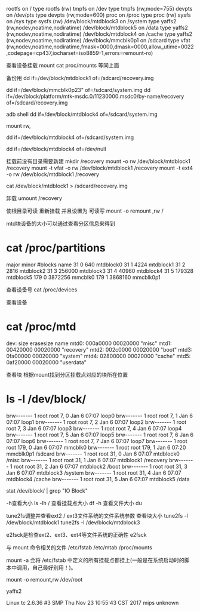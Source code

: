 rootfs on / type rootfs (rw)
tmpfs on /dev type tmpfs (rw,mode=755)
devpts on /dev/pts type devpts (rw,mode=600)
proc on /proc type proc (rw)
sysfs on /sys type sysfs (rw)
/dev/block/mtdblock3 on /system type yaffs2 (rw,nodev,noatime,nodiratime)
/dev/block/mtdblock5 on /data type yaffs2 (rw,nodev,noatime,nodiratime)
/dev/block/mtdblock4 on /cache type yaffs2 (rw,nodev,noatime,nodiratime)
/dev/block/mmcblk0p1 on /sdcard type vfat (rw,nodev,noatime,nodiratime,fmask=0000,dmask=0000,allow_utime=0022,codepage=cp437,iocharset=iso8859-1,errors=remount-ro)

查看设备挂载
mount
cat proc/mounts     等同上面


备份用
dd if=/dev/block/mtdblock1 of=/sdcard/recovery.img

dd if=/dev/block/mmcblk0p23" of=/sdcard/system.img
dd if=/dev/block/platform/mtk-msdc.0/11230000.msdc0/by-name/recovery of=/sdcard/recovery.img

adb shell dd if=/dev/block/mtdblock4 of=/sdcard/system.img


mount rw,

dd if=/dev/block/mtdblock4 of=/sdcard/system.img

dd if=/dev/block/mtdblock4 of=/dev/null




挂载前没有目录需要新建
mkdir /recovery
mount -o rw /dev/block/mtdblock1 /recovery
mount -t vfat -o rw /dev/block/mtdblock1 /recovery
mount -t ext4 -o rw /dev/block/mtdblock1 /recovery




cat /dev/block/mtdblock1 > /sdcard/recovery.img



卸载
umount /recovery


使根目录可读
重新挂载 并且设置为 可读写
mount -o remount ,rw /




mtd块设备的大小可以通过查看分区信息来得到
# cat /proc/partitions
major minor  #blocks  name
  31        0        640 mtdblock0
  31        1       4224 mtdblock1
  31        2       2816 mtdblock2
  31        3     256000 mtdblock3
  31        4      40960 mtdblock4
  31        5     179328 mtdblock5
 179        0    3872256 mmcblk0
 179        1    3868160 mmcblk0p1



查看设备号
cat /proc/devices

查看设备
# cat /proc/mtd
dev:    size   erasesize  name
mtd0: 000a0000 00020000 "misc"
mtd1: 00420000 00020000 "recovery"
mtd2: 002c0000 00020000 "boot"
mtd3: 0fa00000 00020000 "system"
mtd4: 02800000 00020000 "cache"
mtd5: 0af20000 00020000 "userdata"



查看块 根据mount找到分区挂载点对应的块所在位置
# ls -l /dev/block/
brw-------    1 root     root        7,   0 Jan  6 07:07 loop0
brw-------    1 root     root        7,   1 Jan  6 07:07 loop1
brw-------    1 root     root        7,   2 Jan  6 07:07 loop2
brw-------    1 root     root        7,   3 Jan  6 07:07 loop3
brw-------    1 root     root        7,   4 Jan  6 07:07 loop4
brw-------    1 root     root        7,   5 Jan  6 07:07 loop5
brw-------    1 root     root        7,   6 Jan  6 07:07 loop6
brw-------    1 root     root        7,   7 Jan  6 07:07 loop7
brw-------    1 root     root      179,   0 Jan  6 07:07 mmcblk0
brw-------    1 root     root      179,   1 Jan  6 07:20 mmcblk0p1      /sdcard
brw-------    1 root     root       31,   0 Jan  6 07:07 mtdblock0          /misc
brw-------    1 root     root       31,   1 Jan  6 07:07 mtdblock1          /recovery
brw-------    1 root     root       31,   2 Jan  6 07:07 mtdblock2          /boot
brw-------    1 root     root       31,   3 Jan  6 07:07 mtdblock3      /system
brw-------    1 root     root       31,   4 Jan  6 07:07 mtdblock4      /cache 
brw-------    1 root     root       31,   5 Jan  6 07:07 mtdblock5      /data

stat /dev/block/ | grep "IO Block"

-h查看大小
ls -lh /
查看挂载点大小
df -h
查看文件大小
du

tune2fs调整并查看ext2 / ext3文件系统的文件系统参数
查看块大小
tune2fs -l /dev/block/mtdblock1
tune2fs -l /dev/block/mtdblock3

e2fsck是检查ext2、ext3、ext4等文件系统的正确性
e2fsck


与 mount 命令相关的文件
/etc/fstab
/etc/mtab
/proc/mounts

mount -a 会将 /etc/fstab 中定义的所有挂载点都挂上(一般是在系统启动时的脚本中调用，自己最好别用！)。

mount -o remount,rw /dev/root


yaffs2


Linux tc 2.6.36 #3 SMP Thu Nov 23 10:55:43 CST 2017 mips unknown